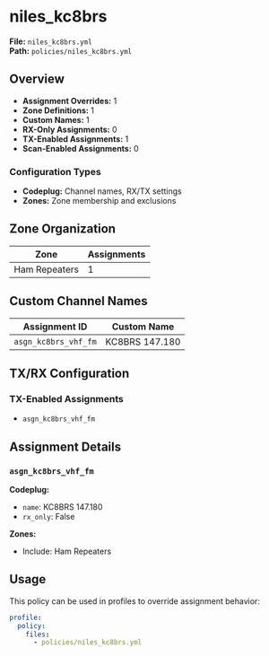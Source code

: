 # niles_kc8brs

**File:** `niles_kc8brs.yml`  
**Path:** `policies/niles_kc8brs.yml`  

## Overview

- **Assignment Overrides:** 1
- **Zone Definitions:** 1
- **Custom Names:** 1
- **RX-Only Assignments:** 0
- **TX-Enabled Assignments:** 1
- **Scan-Enabled Assignments:** 0

### Configuration Types

- **Codeplug:** Channel names, RX/TX settings
- **Zones:** Zone membership and exclusions

## Zone Organization

| Zone | Assignments |
|------|-------------|
| Ham Repeaters | 1 |

## Custom Channel Names

| Assignment ID | Custom Name |
|---------------|-------------|
| `asgn_kc8brs_vhf_fm` | KC8BRS 147.180 |

## TX/RX Configuration

### TX-Enabled Assignments

- `asgn_kc8brs_vhf_fm`

## Assignment Details

### `asgn_kc8brs_vhf_fm`

**Codeplug:**
- `name`: KC8BRS 147.180
- `rx_only`: False

**Zones:**
- Include: Ham Repeaters

## Usage

This policy can be used in profiles to override assignment behavior:

```yaml
profile:
  policy:
    files:
      - policies/niles_kc8brs.yml
```
